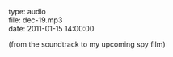 type: audio  
file: dec-19.mp3  
date: 2011-01-15 14:00:00

(from the soundtrack to my upcoming spy film)